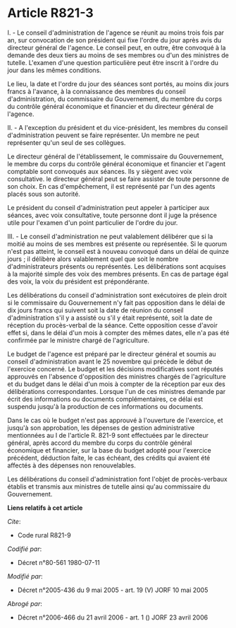 # Article R821-3

I. - Le conseil d'administration de l'agence se réunit au moins trois fois par an, sur convocation de son président qui fixe
l'ordre du jour après avis du directeur général de l'agence. Le conseil peut, en outre, être convoqué à la demande des deux
tiers au moins de ses membres ou d'un des ministres de tutelle. L'examen d'une question particulière peut être inscrit à
l'ordre du jour dans les mêmes conditions.

Le lieu, la date et l'ordre du jour des séances sont portés, au moins dix jours francs à l'avance, à la connaissance des
membres du conseil d'administration, du commissaire du Gouvernement, du membre du corps du contrôle général économique et
financier et du directeur général de l'agence.

II. - A l'exception du président et du vice-président, les membres du conseil d'administration peuvent se faire représenter.
Un membre ne peut représenter qu'un seul de ses collègues.

Le directeur général de l'établissement, le commissaire du Gouvernement, le membre du corps du contrôle général économique et
financier et l'agent comptable sont convoqués aux séances. Ils y siègent avec voix consultative. le directeur général peut se
faire assister de toute personne de son choix. En cas d'empêchement, il est représenté par l'un des agents placés sous son
autorité.

Le président du conseil d'administration peut appeler à participer aux séances, avec voix consultative, toute personne dont
il juge la présence utile pour l'examen d'un point particulier de l'ordre du jour.

III. - Le conseil d'administration ne peut valablement délibérer que si la moitié au moins de ses membres est présente ou
représentée. Si le quorum n'est pas atteint, le conseil est à nouveau convoqué dans un délai de quinze jours ; il délibère
alors valablement quel que soit le nombre d'administrateurs présents ou représentés. Les délibérations sont acquises à la
majorité simple des voix des membres présents. En cas de partage égal des voix, la voix du président est prépondérante.

Les délibérations du conseil d'administration sont exécutoires de plein droit si le commissaire du Gouvernement n'y fait pas
opposition dans le délai de dix jours francs qui suivent soit la date de réunion du conseil d'administration s'il y a assisté
ou s'il y était représenté, soit la date de réception du procès-verbal de la séance. Cette opposition cesse d'avoir effet si,
dans le délai d'un mois à compter des mêmes dates, elle n'a pas été confirmée par le ministre chargé de l'agriculture.

Le budget de l'agence est préparé par le directeur général et soumis au conseil d'administration avant le 25 novembre qui
précède le début de l'exercice concerné. Le budget et les décisions modificatives sont réputés approuvés en l'absence
d'opposition des ministres chargés de l'agriculture et du budget dans le délai d'un mois à compter de la réception par eux
des délibérations correspondantes. Lorsque l'un de ces ministres demande par écrit des informations ou documents
complémentaires, ce délai est suspendu jusqu'à la production de ces informations ou documents.

Dans le cas où le budget n'est pas approuvé à l'ouverture de l'exercice, et jusqu'à son approbation, les dépenses de gestion
administrative mentionnées au I de l'article R. 821-9 sont effectuées par le directeur général, après accord du membre du
corps du contrôle général économique et financier, sur la base du budget adopté pour l'exercice précédent, déduction faite,
le cas échéant, des crédits qui avaient été affectés à des dépenses non renouvelables.

Les délibérations du conseil d'administration font l'objet de procès-verbaux établis et transmis aux ministres de tutelle
ainsi qu'au commissaire du Gouvernement.

**Liens relatifs à cet article**

_Cite_:

  - Code rural R821-9

_Codifié par_:

  - Décret n°80-561 1980-07-11

_Modifié par_:

  - Décret n°2005-436 du 9 mai 2005 - art. 19 (V) JORF 10 mai 2005

_Abrogé par_:

  - Décret n°2006-466 du 21 avril 2006 - art. 1 () JORF 23 avril 2006
